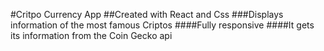 #Critpo Currency App
##Created with React and Css 
###Displays information of the most famous Criptos
####Fully responsive
####It gets its information from the Coin Gecko api
